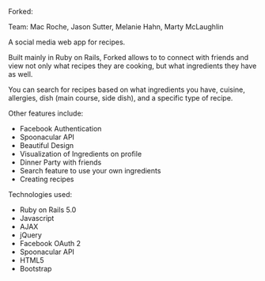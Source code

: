 Forked:

Team: Mac Roche, Jason Sutter, Melanie Hahn, Marty McLaughlin

A social media web app for recipes.

Built mainly in Ruby on Rails, Forked allows to to connect with friends and view not only what recipes they are cooking, but what ingredients they have as well.

You can search for recipes based on what ingredients you have, cuisine, allergies, dish (main course, side dish), and a specific type of recipe.

Other features include:
* Facebook Authentication
* Spoonacular API
* Beautiful Design
* Visualization of Ingredients on profile
* Dinner Party with friends
* Search feature to use your own ingredients
* Creating recipes

Technologies used:
* Ruby on Rails 5.0
* Javascript
* AJAX
* jQuery
* Facebook OAuth 2
* Spoonacular API
* HTML5
* Bootstrap
